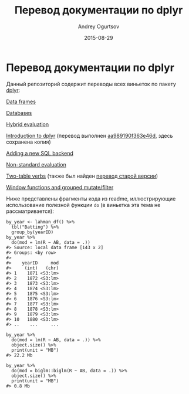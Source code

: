 ﻿---
title: "Перевод документации по dplyr"
output: html_document
date: '2015-08-29'
author: 'Andrey Ogurtsov'
---

# Перевод документации по dplyr

Данный репозиторий содержит переводы всех виньеток по пакету 
[dplyr](https://cran.r-project.org/web/packages/dplyr/):

[Data frames](https://github.com/statist-bhfz/dplyr_doc_ru/blob/master/data_frames.Rmd) 

[Databases](https://github.com/statist-bhfz/dplyr_doc_ru/blob/master/databases.Rmd)

[Hybrid evaluation](https://github.com/statist-bhfz/dplyr_doc_ru/blob/master/hybrid_evaluation.Rmd)

[Introduction to dplyr](http://rpubs.com/aa989190f363e46d/dplyr_intro) (перевод выполнен [aa989190f363e46d](http://rpubs.com/aa989190f363e46d/dplyr_intro), здесь сохранена копия)

[Adding a new SQL backend](https://github.com/statist-bhfz/dplyr_doc_ru/blob/master/SQL_backend.Rmd)

[Non-standard evaluation](https://github.com/statist-bhfz/dplyr_doc_ru/blob/master/nse.Rmd)

[Two-table verbs](https://github.com/statist-bhfz/dplyr_doc_ru/blob/master/2table_verbs.Rmd) (также был найден [перевод старой версии](http://rpubs.com/aa989190f363e46d/dplyr-two-table))

[Window functions and grouped mutate/filter](https://github.com/statist-bhfz/dplyr_doc_ru/blob/master/2table_verbs.Rmd)

Ниже представлены фрагменты кода из readme, иллюстрирующие использование полезной функции `do` (в виньетка эта тема не рассматривается):

```
by_year <- lahman_df() %>% 
  tbl("Batting") %>%
  group_by(yearID)
by_year %>% 
  do(mod = lm(R ~ AB, data = .))
#> Source: local data frame [143 x 2]
#> Groups: <by row>
#> 
#>    yearID     mod
#>     (int)   (chr)
#> 1    1871 <S3:lm>
#> 2    1872 <S3:lm>
#> 3    1873 <S3:lm>
#> 4    1874 <S3:lm>
#> 5    1875 <S3:lm>
#> 6    1876 <S3:lm>
#> 7    1877 <S3:lm>
#> 8    1878 <S3:lm>
#> 9    1879 <S3:lm>
#> 10   1880 <S3:lm>
#> ..    ...     ...
```

```
by_year %>% 
  do(mod = lm(R ~ AB, data = .)) %>%
  object.size() %>%
  print(unit = "MB")
#> 22.2 Mb

by_year %>% 
  do(mod = biglm::biglm(R ~ AB, data = .)) %>%
  object.size() %>%
  print(unit = "MB")
#> 0.8 Mb
```
